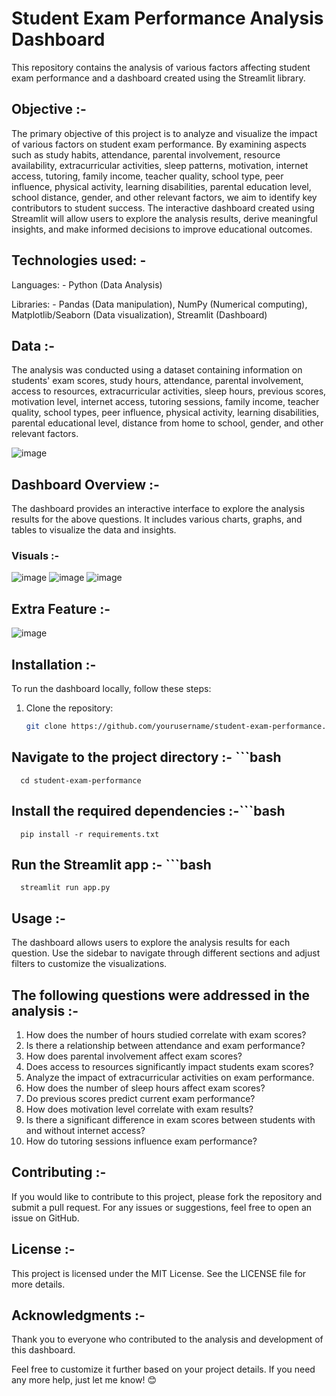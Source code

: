 # Student Exam Performance Analysis Dashboard

This repository contains the analysis of various factors affecting student exam performance and a dashboard created using the Streamlit library.

## Objective :-
The primary objective of this project is to analyze and visualize the impact of various factors on student exam performance. By examining aspects such as study habits, attendance, parental involvement, resource availability, extracurricular activities, sleep patterns, motivation, internet access, tutoring, family income, teacher quality, school type, peer influence, physical activity, learning disabilities, parental education level, school distance, gender, and other relevant factors, we aim to identify key contributors to student success. The interactive dashboard created using Streamlit will allow users to explore the analysis results, derive meaningful insights, and make informed decisions to improve educational outcomes.

## Technologies used: -
Languages: -
Python (Data Analysis)

Libraries: -
Pandas (Data manipulation), NumPy (Numerical computing), Matplotlib/Seaborn (Data visualization), Streamlit (Dashboard)

## Data :-
The analysis was conducted using a dataset containing information on students' exam scores, study hours, attendance, parental involvement, access to resources, extracurricular activities, sleep hours, previous scores, motivation level, internet access, tutoring sessions, family income, teacher quality, school types, peer influence, physical activity, learning disabilities, parental educational level, distance from home to school, gender, and other relevant factors.

![image](https://github.com/user-attachments/assets/a51b58c6-d6c1-4e4f-b650-31a61fe44905)


## Dashboard Overview :-

The dashboard provides an interactive interface to explore the analysis results for the above questions. It includes various charts, graphs, and tables to visualize the data and insights.

### Visuals :-
![image](https://github.com/user-attachments/assets/6a36f56b-2e6d-405c-983d-07f579e239ba)
![image](https://github.com/user-attachments/assets/78dcf0a4-4010-4a83-a5b3-d13a0d76cac2)
![image](https://github.com/user-attachments/assets/07f7c96f-7d88-441f-a794-0143266e615c)

## Extra Feature :-
![image](https://github.com/user-attachments/assets/4813e10b-f16c-4e7a-a89d-24048e48956c)

## Installation :-

To run the dashboard locally, follow these steps:

1. Clone the repository:
   ```bash
   git clone https://github.com/yourusername/student-exam-performance.git

## Navigate to the project directory :- ```bash
      cd student-exam-performance

## Install the required dependencies :-```bash
      pip install -r requirements.txt

## Run the Streamlit app :- ```bash
      streamlit run app.py

## Usage :-
The dashboard allows users to explore the analysis results for each question. Use the sidebar to navigate through different sections and adjust filters to customize the visualizations.

## The following questions were addressed in the analysis :-

1. How does the number of hours studied correlate with exam scores?
2. Is there a relationship between attendance and exam performance?
3. How does parental involvement affect exam scores?
4. Does access to resources significantly impact students exam scores?
5. Analyze the impact of extracurricular activities on exam performance.
6. How does the number of sleep hours affect exam scores?
7. Do previous scores predict current exam performance?
8. How does motivation level correlate with exam results?
9. Is there a significant difference in exam scores between students with and without internet access?
10. How do tutoring sessions influence exam performance?

## Contributing :-
If you would like to contribute to this project, please fork the repository and submit a pull request. For any issues or suggestions, feel free to open an issue on GitHub.

## License :-
This project is licensed under the MIT License. See the LICENSE file for more details.

## Acknowledgments :-
Thank you to everyone who contributed to the analysis and development of this dashboard.

Feel free to customize it further based on your project details. If you need any more help, just let me know! 😊
